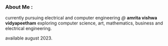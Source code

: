 ### About Me  :

currently pursuing electrical and computer engineering *@* **amrita vishwa vidyapeetham** exploring computer science, art, mathematics, business and electrical engineering.

available august 2023.
